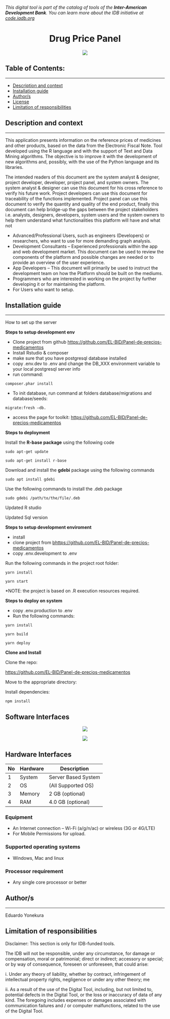 
*This digital tool is part of the catalog of tools of the **Inter-American Development Bank**. You can learn more about the IDB initiative at [code.iadb.org](https://code.iadb.org)*

<h1 align = "center"> Drug Price Panel </h1>
<p align = "center"> <img src = "https://raw.githubusercontent.com/EL-BID/Panel-de-precios-medicamentos/main/panel-de-precios.png" /> </p>

## Table of Contents:
---
- [Description and context](#description-and-context)
- [Installation guide](#installation-guide)
- [Author/s](#authors)
- [License](#license)
- [Limitation of responsibilities](#limitation-of-responsibilities)

## Description and context
---
This application presents information on the reference prices of medicines and other products, based on the data from the Electronic Fiscal Note.
Tool developed using the R language and with the support of Text and Data Mining algorithms. The objective is to improve it with the development of new algorithms and, possibly, with the use of the Python language and its libraries.

The intended readers of this document are the system analyst & designer, project developer, developer, project panel, and system owners. The system analyst & designer can use this document for his cross reference to verify his future work. Project developers can use this document for traceability of the functions implemented. Project panel can use this document to verify the quantity and quality of the end product, finally this document can help bridge-up the gaps between the project stakeholders i.e. analysts, designers, developers, system users and the system owners to help them understand what functionalities this platform will have and what not

- Advanced/Professional Users, such as engineers (Developers) or researchers, who want to use for more demanding graph analysis.
- Development Consultants – Experienced professionals within the app and web development market. This document can be used to review the components of the platform and possible changes are needed or to provide an overview of the user experience.
- App Developers – This document will primarily be used to instruct the development team on how the Platform should be built on the mediums.
- Programmers who are interested in working on the project by further developing it or for maintaining the platform.
- For Users who want to setup.

## Installation guide
---
How to set up the server

**Steps to setup development env**

- Clone project from github https://github.com/EL-BID/Panel-de-precios-medicamentos
- Install Rstudio & composer
- make sure that you have postgresql database installed
- copy .env.dev to .env and change the DB\_XXX environment variable to your local postgresql server info
- run command:

```
composer.phar install
```

- To init database, run command at folders database/migrations and database/seeds:
```
migrate:fresh –db.
```
- access the page for toolkit: https://github.com/EL-BID/Panel-de-precios-medicamentos


**Steps to deployment**

Install the  **R-base package**  using the following code
```
sudo apt-get update
```
```
sudo apt-get install r-base
```

Download and install the  **gdebi**  package using the following commands

```
sudo apt install gdebi
```

Use the following commands to install the .deb package

```
sudo gdebi /path/to/the/file/.deb
```

Updated R studio

Updated Sql version

**Steps to setup development enviroment**

- install
- clone project from [b](https://github.com/orite-dev/kepp-v2-web)https://github.com/EL-BID/Panel-de-precios-medicamentos
- copy .env.development to .env

Run the following commands in the project root folder:

```
yarn install
```
```
yarn start
```

\*NOTE: the project is based on .R execution resources required.

**Steps to deploy on system**

- copy .env.production to .env
- Run the following commands:
```
yarn install
```
```
yarn build
```
```
yarn deploy
```
**Clone and Install**

Clone the repo:

https://github.com/EL-BID/Panel-de-precios-medicamentos

Move to the appropriate directory:

Install dependencies:

```
npm install
```

## Software Interfaces

<p align = "center"> <img src = "https://raw.githubusercontent.com/EL-BID/Panel-de-precios-medicamentos/main/soft-inter.png" /> </p>
<p align = "center"> <img src = "https://raw.githubusercontent.com/EL-BID/Panel-de-precios-medicamentos/main/package-inter.png" /> </p>

## Hardware Interfaces

| No | Hardware | Description |
| --- | --- | --- |
| 1 | System | Server Based System |
| 2 | OS | (All Supported OS) |
| 3 | Memory | 2 GB (optional) |
| 4 | RAM | 4.0 GB (optional) |

### Equipment

- An Internet connection – Wi-Fi (a/g/n/ac) or wireless (3G or 4G/LTE)
- For Mobile Permissions for upload.

### Supported operating systems

- Windows, Mac and linux

### Processor requirement

- Any single core processor or better


## Author/s
---
Eduardo Yonekura

## Limitation of responsibilities
Disclaimer: This section is only for IDB-funded tools.

The IDB will not be responsible, under any circumstance, for damage or compensation, moral or patrimonial; direct or indirect; accessory or special; or by way of consequence, foreseen or unforeseen, that could arise:

i. Under any theory of liability, whether by contract, infringement of intellectual property rights, negligence or under any other theory; me

ii. As a result of the use of the Digital Tool, including, but not limited to, potential defects in the Digital Tool, or the loss or inaccuracy of data of any kind. The foregoing includes expenses or damages associated with communication failures and / or computer malfunctions, related to the use of the Digital Tool.




